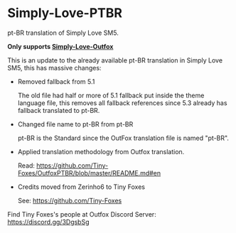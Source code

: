 # Simply-Love-PTBR

pt-BR translation of Simply Love SM5.

**Only supports [Simply-Love-Outfox](https://github.com/SheepyChris/Simply-Love-OutFox)**

This is an update to the already available pt-BR translation in Simply Love SM5, this has massive changes:

- Removed fallback from 5.1
    
    The old file had half or more of 5.1 fallback put inside the theme language file, this removes all fallback references since 5.3 already has fallback translated to pt-BR.
- Changed file name to pt-BR from pt-BR
    
    pt-BR is the Standard since the OutFox translation file is named "pt-BR".
- Applied translation methodology from Outfox translation.
    
    Read: https://github.com/Tiny-Foxes/OutfoxPTBR/blob/master/README.md#en
- Credits moved from Zerinho6 to Tiny Foxes
    
    See: https://github.com/Tiny-Foxes

Find Tiny Foxes's people at Outfox Discord Server: https://discord.gg/3DgsbSg
